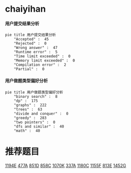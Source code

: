 # chaiyihan

<!-- tabs:start -->



#### **用户提交结果分析**

```mermaid
pie title 用户提交结果分析
    "Accepted" :  45
    "Rejected" :  0
    "Wrong answer" :  47
    "Runtime error" :  5
    "Time limit exceeded" :  0
    "Memory limit exceeded" :  0
    "Compilation error" :  2
    "Partial" :  0
```

#### **用户做题类型偏好分析**

```mermaid
pie title 用户做题类型偏好分析
    "binary search" :  8
    "dp" :  175
    "graphs" :  222
    "trees" :  63
    "divide and conquer" :  0
    "greedy" :  283
    "two pointers" :  0
    "dfs and similar" :  40
    "math" :  40
```



<!-- tabs:end -->
# 推荐题目
[1194E](https://codeforces.com/contest/1194/problem/E)
[477A](https://codeforces.com/contest/477/problem/A)
[851D](https://codeforces.com/contest/851/problem/D)
[858C](https://codeforces.com/contest/858/problem/C)
[1070K](https://codeforces.com/contest/1070/problem/K)
[337A](https://codeforces.com/contest/337/problem/A)
[1180C](https://codeforces.com/contest/1180/problem/C)
[1155F](https://codeforces.com/contest/1155/problem/F)
[813E](https://codeforces.com/contest/813/problem/E)
[1452G](https://codeforces.com/contest/1452/problem/G)
